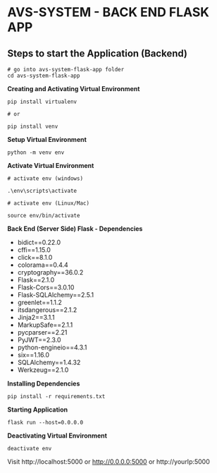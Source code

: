# AVS-SYSTEM - BACK END FLASK APP

## Steps to start the Application (Backend)

```
# go into avs-system-flask-app folder
cd avs-system-flask-app 
```

**Creating and Activating Virtual Environment**

```
pip install virtualenv

# or

pip install venv
```

**Setup Virtual Environment**

```
python -m venv env
```

**Activate Virtual Environment**

```
# activate env (windows)

.\env\scripts\activate

# activate env (Linux/Mac)

source env/bin/activate
```
**Back End (Server Side) Flask - Dependencies**

+ bidict==0.22.0
+ cffi==1.15.0
+ click==8.1.0
+ colorama==0.4.4
+ cryptography==36.0.2
+ Flask==2.1.0
+ Flask-Cors==3.0.10
+ Flask-SQLAlchemy==2.5.1
+ greenlet==1.1.2
+ itsdangerous==2.1.2
+ Jinja2==3.1.1
+ MarkupSafe==2.1.1
+ pycparser==2.21
+ PyJWT==2.3.0
+ python-engineio==4.3.1
+ six==1.16.0
+ SQLAlchemy==1.4.32
+ Werkzeug==2.1.0

**Installing Dependencies**

```
pip install -r requirements.txt
```

**Starting Application**

```
flask run --host=0.0.0.0
```

**Deactivating Virtual Environment**

```
deactivate env
```

Visit http://localhost:5000 or http://0.0.0.0:5000 or http://yourIp:5000
